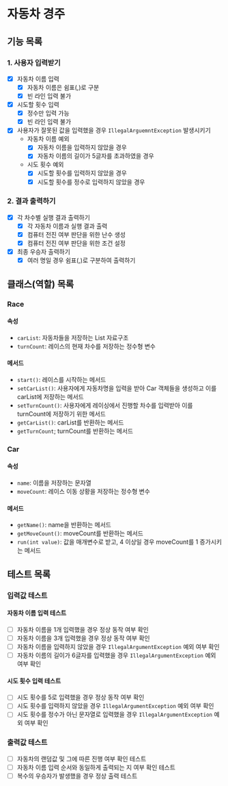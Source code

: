 # 자동차 경주

## 기능 목록

### 1. 사용자 입력받기

- [x] 자동차 이름 입력
    - [x] 자동차 이름은 쉼표(,)로 구분
    - [x] 빈 라인 입력 불가
- [x] 시도할 횟수 입력
    - [x] 정수만 입력 가능
    - [x] 빈 라인 입력 불가
- [x] 사용자가 잘못된 값을 입력했을 경우 `IllegalArguemntException` 발생시키기
    - 자동차 이름 예외
        - [x] 자동차 이름을 입력하지 않았을 경우
        - [x] 자동차 이름의 길이가 5글자를 초과하였을 경우
    - 시도 횟수 예외
        - [x] 시도할 횟수를 입력하지 않았을 경우
        - [x] 시도할 횟수를 정수로 입력하지 않았을 경우

### 2. 결과 출력하기

- [x] 각 차수별 실행 결과 출력하기
    - [x] 각 자동차 이름과 실행 결과 출력
    - [x] 컴퓨터 전진 여부 판단을 위한 난수 생성
    - [x] 컴퓨터 전진 여부 판단을 위한 조건 설정
- [x] 최종 우승자 출력하기
    - [x] 여러 명일 경우 쉼표(,)로 구분하여 출력하기

## 클래스(역할) 목록

### Race

#### 속성

- `carList`: 자동차들을 저장하는 List 자료구조
- `turnCount`: 레이스의 현재 차수를 저장하는 정수형 변수

#### 메서드

- `start()`: 레이스를 시작하는 메서드
- `setCarList()`: 사용자에게 자동차명을 입력을 받아 Car 객체들을 생성하고 이를 carList에 저장하는 메서드
- `setTurnCount()`: 사용자에게 레이싱에서 진행할 차수를 입력받아 이를 turnCount에 저장하기 위한 메서드
- `getCarList()`: carList를 반환하는 메서드
- `getTurnCount`; turnCount를 반환하는 메서드

### Car

#### 속성

- `name`: 이름을 저장하는 문자열
- `moveCount`: 레이스 이동 상황을 저장하는 정수형 변수

#### 메서드

- `getName()`: name을 반환하는 메서드
- `getMoveCount()`: moveCount를 반환하는 메서드
- `run(int value)`: 값을 매개변수로 받고, 4 이상일 경우 moveCount를 1 증가시키는 메서드

## 테스트 목록

### 입력값 테스트

#### 자동차 이름 입력 테스트

- [ ] 자동차 이름을 1개 입력했을 경우 정상 동작 여부 확인
- [ ] 자동차 이름을 3개 입력했을 경우 정상 동작 여부 확인
- [ ] 자동차 이름을 입력하지 않았을 경우 `IllegalArgumentException` 예외 여부 확인
- [ ] 자동차 이름의 길이가 6글자를 입력했을 경우 `IllegalArgumentException` 예외 여부 확인

#### 시도 횟수 입력 테스트

- [ ] 시도 횟수를 5로 입력했을 경우 정상 동작 여부 확인
- [ ] 시도 횟수를 입력하지 않았을 경우 `IllegalArgumentException` 예외 여부 확인
- [ ] 시도 횟수를 정수가 아닌 문자열로 입력했을 경우 `IllegalArgumentException` 예외 여부 확인

### 출력값 테스트

- [ ] 자동차의 랜덤값 및 그에 따른 진행 여부 확인 테스트
- [ ] 자동차 이름 입력 순서와 동일하게 출력되는 지 여부 확인 테스트
- [ ] 복수의 우승자가 발생했을 경우 정상 출력 테스트